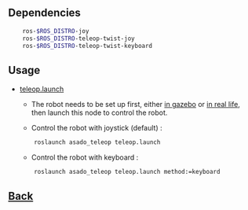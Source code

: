 ## Dependencies
```bash
    ros-$ROS_DISTRO-joy
    ros-$ROS_DISTRO-teleop-twist-joy       
    ros-$ROS_DISTRO-teleop-twist-keyboard   
```

## Usage
- [teleop.launch](./launch/teleop.launch)
    - The robot needs to be set up first, either [in gazebo](../asado_gazebo/README.md) or [in real life](../asado_bringup/README.md), then launch this node to control the robot.  

    - Control the robot with joystick (default) :
    ```bash
        roslaunch asado_teleop teleop.launch 
    ```
    
    - Control the robot with keyboard :
    ```bash
        roslaunch asado_teleop teleop.launch method:=keyboard
    ```


## [Back](../README.md#usage)